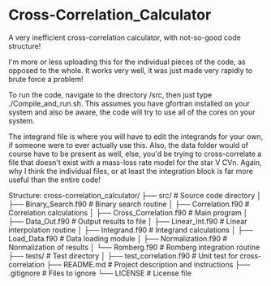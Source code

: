 # Cross-Correlation_Calculator
 A very inefficient cross-correlation calculator, with not-so-good code structure!

I'm more or less uploading this for the individual pieces of the code, as opposed to the whole. It works very well, it was just made very rapidly to brute force a problem!

To run the code, navigate to the directory /src, then just type ./Compile_and_run.sh. This assumes you have gfortran installed on your system and also be aware, the code will try to use all of the cores on your system. 

The integrand file is where you will have to edit the integrands for your own, if someone were to ever actually use this. Also, the data folder would of course have to be present as well, else, you'd be trying to cross-correlate a file that doesn't exist with a mass-loss rate model for the star V CVn. Again, why I think the individual files, or at least the integration block is far more useful than the entire code!

Structure:
cross-correlation_calculator/
├── src/                       # Source code directory
│   ├── Binary_Search.f90      # Binary search routine
│   ├── Correlation.f90        # Correlation calculations
│   ├── Cross_Correlation.f90  # Main program
│   ├── Data_Out.f90           # Output results to file
│   ├── Linear_Int.f90         # Linear interpolation routine
│   ├── Integrand.f90          # Integrand calculations
│   ├── Load_Data.f90          # Data loading module
│   ├── Normalization.f90      # Normalization of results
│   └── Romberg.f90            # Romberg integration routine
├── tests/                     # Test directory
│   ├── test_correlation.f90   # Unit test for cross-correlation
├── README.md                  # Project description and instructions
├── .gitignore                 # Files to ignore
└── LICENSE                    # License file